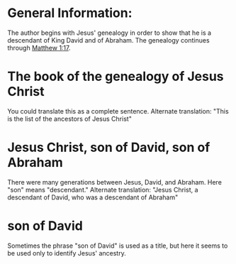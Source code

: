 
# General Information:
The author begins with Jesus' genealogy in order to show that he is a descendant of King David and of Abraham. The genealogy continues through [Matthew 1:17](../01/17.md).

# The book of the genealogy of Jesus Christ
You could translate this as a complete sentence. Alternate translation: "This is the list of the ancestors of Jesus Christ"

# Jesus Christ, son of David, son of Abraham
There were many generations between Jesus, David, and Abraham. Here "son" means "descendant." Alternate translation: "Jesus Christ, a descendant of David, who was a descendant of Abraham"

# son of David
Sometimes the phrase "son of David" is used as a title, but here it seems to be used only to identify Jesus' ancestry.